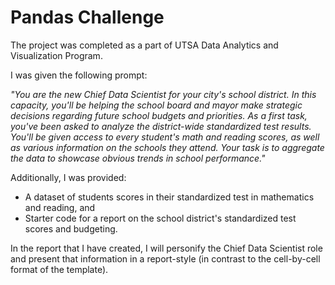 # Pandas Challenge

The project was completed as a part of UTSA Data Analytics and Visualization Program. 

I was given the following prompt: 

*"You are the new Chief Data Scientist for your city's school district. In this capacity, you'll be helping the school board
and mayor make strategic decisions regarding future school budgets and priorities.
As a first task, you've been asked to analyze the district-wide standardized test results. You'll be given access to
every student's math and reading scores, as well as various information on the schools they attend. Your task is to
aggregate the data to showcase obvious trends in school performance."*

Additionally, I was provided:

* A dataset of students scores in their standardized test in mathematics and reading, and
* Starter code for a report on the school district's standardized test scores and budgeting.

In the report that I have created, I will personify the Chief Data Scientist role and present that information in a report-style (in contrast to the cell-by-cell format of the template).
